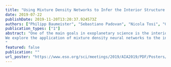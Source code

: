 ```yaml
---
title: "Using Mixture Density Networks to Infer the Interior Structure of Exoplanets"
date: 2019-07-22
publishDate: 2019-11-20T13:20:37.924573Z
authors: ["Philipp Baumeister", "Sebastiano Padovan", "Nicola Tosi", "Grégoire Montavon", "Jasmine MacKenzie", "Mareike Godolt"]
publication_types: ["1"]
abstract: "One of the main goals in exoplanetary science is the interior characterization of observed exoplanets. A common approach to characterize a known exoplanet is the use of numerical models to compute interior structures complying with the measured mass and radius of the planet. With only these two observables, possible solutions tend to be highly degenerate, with multiple interior compositions that can match the observations equally well.
We explore the application of mixture density neural networks to the interior characterization of exoplanets. Using a 1D interior structure code, we construct a large training set of sub-Neptunian exoplanets. A model planet consists of an iron-rich core, a silicate mantle, a water ice layer, and an H/He envelope, all constrained by prescribed mass fractions. Using a mixture density network trained on a large dataset of such modelled planets, we show to what extent the distribution of possible model solutions can be predicted from just mass and radius.
"
featured: false
publication: ""
url_poster: "https://www.eso.org/sci/meetings/2019/AIA2019/PDF/Posters/Baumeister.pdf"
---
```



